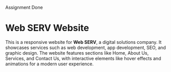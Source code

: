 Assignment Done

# Web SERV Website

This is a responsive website for **Web SERV**, a digital solutions company. It showcases services such as web development, app development, SEO, and graphic design. The website features sections like Home, About Us, Services, and Contact Us, with interactive elements like hover effects and animations for a modern user experience.
